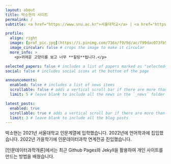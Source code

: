 ```yaml
---
layout: about
title: 박소현의 사이트
permalink: /
subtitle: <a href="https://www.snu.ac.kr">서울대학교</a> | <a href="https://humanities.snu.ac.kr">인문대학</a> | <a href="https://dsh.snu.ac.kr">연계전공 인문데이터과학</a>

profile:
  align: right
  image: [prof_pic.jpg](https://i.pinimg.com/736x/f9/9d/ac/f99dac073fb51357adc3e3e8a77e69f5.jpg)
  image_circular: false # crops the image to make it circular
  more_info: >
    <p>귀여운 고양이를 보고 너무 **힐링**됩니다.</p>

selected_papers: false # includes a list of papers marked as "selected={true}"
social: false # includes social icons at the bottom of the page

announcements:
  enabled: false # includes a list of news items
  scrollable: false # adds a vertical scroll bar if there are more than 3 news items
  limit: 5 # leave blank to include all the news in the `_news` folder

latest_posts:
  enabled: true
  scrollable: true # adds a vertical scroll bar if there are more than 3 new posts items
  limit: 3 # leave blank to include all the blog posts
---
```


박소현는 2021년 서울대학교 인문계열에 입학했습니다. 2022년에 언어학과에 집입했습니다. 2022년 가을학기에 인문데이터과학 연계전공 진입했습니다.

[인문데이터과학개론]에서는 최근 Github Pages와 Jekyll을 활용하여 개인 사이트를 만드는 방법을 배웠습니다.
